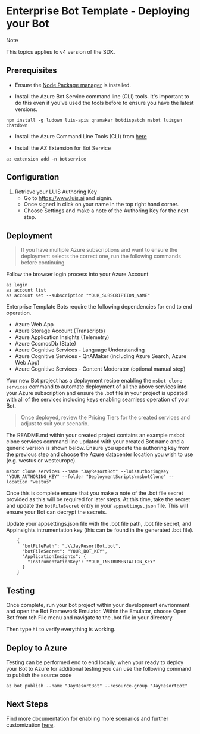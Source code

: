 ﻿
# Enterprise Bot Template - Deploying your Bot

> [!NOTE]
> This topics applies to v4 version of the SDK. 

## Prerequisites

- Ensure the [Node Package manager](https://nodejs.org/en/) is installed.

- Install the Azure Bot Service command line (CLI) tools. It's important to do this even if you've used the tools before to ensure you have the latest versions.

```shell
npm install -g ludown luis-apis qnamaker botdispatch msbot luisgen chatdown
```

- Install the Azure Command Line Tools (CLI) from [here](https://docs.microsoft.com/en-us/cli/azure/install-azure-cli-windows?view=azure-cli-latest)

- Install the AZ Extension for Bot Service
```shell
az extension add -n botservice
```

## Configuration

1. Retrieve your LUIS Authoring Key
   - Go to https://www.luis.ai and signin.
   - Once signed in click on your name in the top right hand corner.
   - Choose Settings and make a note of the Authoring Key for the next step.

## Deployment

>If you have multiple Azure subscriptions and want to ensure the deployment selects the correct one, run the following commands before continuing.

 Follow the browser login process into your Azure Account
```shell
az login
az account list
az account set --subscription "YOUR_SUBSCRIPTION_NAME"
```

Enterprise Template Bots require the following dependencies for end to end operation.
- Azure Web App
- Azure Storage Account (Transcripts)
- Azure Application Insights (Telemetry)
- Azure CosmosDb (State)
- Azure Cognitive Services - Language Understanding
- Azure Cognitive Services - QnAMaker (including Azure Search, Azure Web App)
- Azure Cognitive Services - Content Moderator (optional manual step)

Your new Bot project has a deployment recipe enabling the `msbot clone services` command to automate deployment of all the above services into your Azure subscription and ensure the .bot file in your project is updated with all of the services including keys enabling seamless operation of your Bot.

> Once deployed, review the Pricing Tiers for the created services and adjust to suit your scenario.

The README.md within your created project contains an example msbot clone services command line updated with your created Bot name and a generic version is shown below. Ensure you update the authoring key from the previous step and choose the Azure datacenter location you wish to use (e.g. westus or westeurope).

```shell
msbot clone services --name "JayResortBot" --luisAuthoringKey "YOUR_AUTHORING_KEY" --folder "DeploymentScripts\msbotClone" --location "westus"
```

Once this is complete ensure that you make a note of the .bot file secret provided as this will be required for later steps. At this time, take the secret and update the `botFileSecret` entry in your `appsettings.json` file. This will ensure your Bot can decrypt the secrets.

Update your appsettings.json file with the .bot file path, .bot file secret, and AppInsights intrumentation key (this can be found in the generated .bot file).
    
        {
          "botFilePath": ".\\JayResortBot.bot",
          "botFileSecret": "YOUR_BOT_KEY",
          "ApplicationInsights": {
            "InstrumentationKey": "YOUR_INSTRUMENTATION_KEY"
          }
        }
## Testing

Once complete, run your bot project within your development envrionment and open the Bot Framework Emulator. Within the Emulator, choose Open Bot from teh File menu and navigate to the .bot file in your directory.

Then type ```hi``` to verify everything is working.

## Deploy to Azure

Testing can be performed end to end locally, when your ready to deploy your Bot to Azure for additional testing you can use the following command to publish the source code

```shell
az bot publish --name "JayResortBot" --resource-group "JayResortBot"
```

## Next Steps
Find more documentation for enabling more scenarios and further customization [here](http://aka.ms/ent_docs).